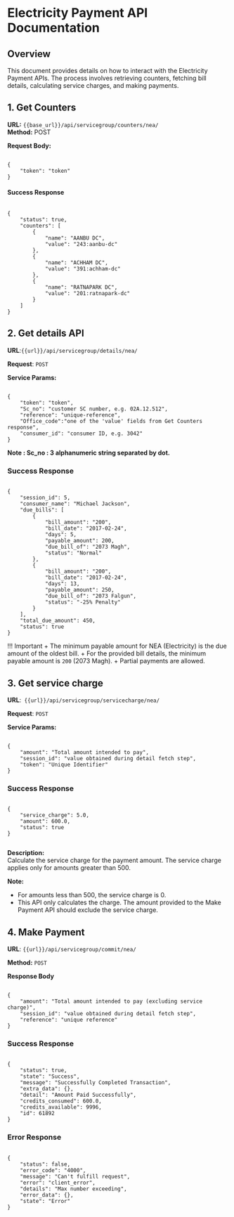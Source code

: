 # Electricity Payment API Documentation

## Overview
This document provides details on how to interact with the Electricity Payment APIs. The process involves retrieving counters, fetching bill details, calculating service charges, and making payments.

## 1. Get Counters

**URL:** `{{base_url}}/api/servicegroup/counters/nea/`  
**Method:** POST  

**Request Body:**
<pre><code class="json">
{
    "token": "token"
}
</code></pre>

#### Success Response
<pre><code class="json">
{
    "status": true,
    "counters": [
        {
            "name": "AANBU DC",
            "value": "243:aanbu-dc"
        },
        {
            "name": "ACHHAM DC",
            "value": "391:achham-dc"
        },
        {
            "name": "RATNAPARK DC",
            "value": "201:ratnapark-dc"
        }
    ]
}
</code></pre>

## 2. Get details API

**URL**:``{{url}}/api/servicegroup/details/nea/`` 

**Request**: ``POST``

**Service Params:**

<pre><code class="json">
{
    "token": "token",
    "Sc_no": "customer SC number, e.g. 02A.12.512",
    "reference": "unique-reference",
    "Office_code":"one of the 'value' fields from Get Counters response",
    "consumer_id": "consumer ID, e.g. 3042"
}
</code></pre>

**Note : Sc\_no : 3 alphanumeric string separated by dot.**

### Success Response
<pre><code class="json">
{
    "session_id": 5,
    "consumer_name": "Michael Jackson",
    "due_bills": [
        {
            "bill_amount": "200",
            "bill_date": "2017-02-24",
            "days": 5,
            "payable_amount": 200,
            "due_bill_of": "2073 Magh",
            "status": "Normal"
        },
        {
            "bill_amount": "200",
            "bill_date": "2017-02-24",
            "days": 13,
            "payable_amount": 250,
            "due_bill_of": "2073 Falgun",
            "status": "-25% Penalty"
        }
    ],
    "total_due_amount": 450,
    "status": true
}
</code></pre>

!!! Important
    + The minimum payable amount for NEA (Electricity) is the due amount of the oldest bill. 
    + For the provided bill details, the minimum payable amount is `200` (2073 Magh). 
    + Partial payments are allowed.


## 3. Get service charge

**URL**:`` {{url}}/api/servicegroup/servicecharge/nea/``

**Request**: ``POST``

**Service Params:**  
<pre><code class="json">
{
    "amount": "Total amount intended to pay",
    "session_id": "value obtained during detail fetch step",
    "token": "Unique Identifier"
}
</code></pre>

### Success Response
<pre><code class="json">
{
    "service_charge": 5.0,
    "amount": 600.0,
    "status": true
}

</code></pre>
**Description:**  
Calculate the service charge for the payment amount. The service charge applies only for amounts greater than 500.

**Note:**  
- For amounts less than 500, the service charge is 0.
- This API only calculates the charge. The amount provided to the Make Payment API should exclude the service charge.

## 4. Make Payment

**URL**: ``{{url}}/api/servicegroup/commit/nea/``

**Method:** ``POST``

**Response Body**
<pre><code class="json">
{
    "amount": "Total amount intended to pay (excluding service charge)",
    "session_id": "value obtained during detail fetch step",
    "reference": "unique reference"
}
</code></pre>


### Success Response
<pre><code class="json">
{
    "status": true,
    "state": "Success",
    "message": "Successfully Completed Transaction",
    "extra_data": {},
    "detail": "Amount Paid Successfully",
    "credits_consumed": 600.0,
    "credits_available": 9996,
    "id": 61892
}
</code></pre>

### Error Response 
<pre><code class="json">
{
    "status": false,
    "error_code": "4000",
    "message": "Can't fulfill request",
    "error": "client_error",
    "details": "Max number exceeding",
    "error_data": {},
    "state": "Error"
}
</code></pre>
